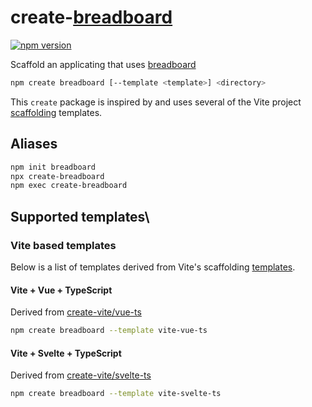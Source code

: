 # create-[breadboard](https://github.com/breadboard-ai/breadboard)

[![npm version](https://badge.fury.io/js/create-breadboard.svg)](https://badge.fury.io/js/create-breadboard)

Scaffold an applicating that uses [breadboard](https://github.com/breadboard-ai/breadboard)

```bash
npm create breadboard [--template <template>] <directory>
```

This `create` package is inspired by and uses several of the Vite project [scaffolding](https://vitejs.dev/guide/#scaffolding-your-first-vite-project) templates.

## Aliases

```bash
npm init breadboard
npx create-breadboard
npm exec create-breadboard
```

## Supported templates\

### Vite based templates

Below is a list of templates derived from Vite's scaffolding [templates](https://vitejs.dev/guide/#scaffolding-your-first-vite-project).

#### Vite + Vue + TypeScript

Derived from [create-vite/vue-ts](https://github.com/vitejs/vite/tree/main/packages/create-vite/template-vue-ts)

```bash
npm create breadboard --template vite-vue-ts
```

#### Vite + Svelte + TypeScript

Derived from [create-vite/svelte-ts](https://github.com/vitejs/vite/tree/main/packages/create-vite/template-svelte-ts)

```bash
npm create breadboard --template vite-svelte-ts
```
